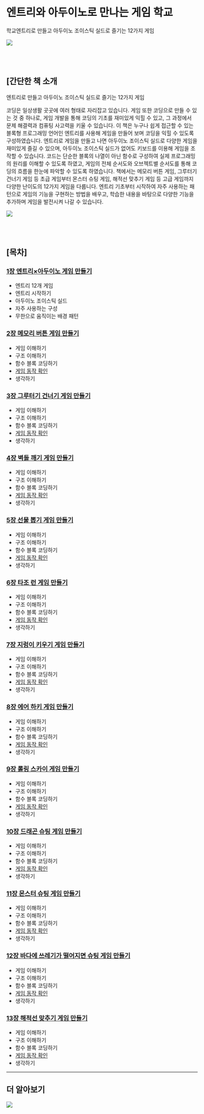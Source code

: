 # 엔트리와 아두이노로 만나는 게임 학교
학교엔트리로 만들고 아두이노 조이스틱 실드로 즐기는 12가지 게임

<img src="https://github.com/ronniekim486/entry_arduino_game/blob/main/%EC%97%94%ED%8A%B8%EB%A6%AC%EC%99%80%20%EC%95%84%EB%91%90%EC%9D%B4%EB%85%B8%EB%A1%9C%20%EB%A7%8C%EB%82%98%EB%8A%94%20%EA%B2%8C%EC%9E%84%20%ED%95%99%EA%B5%90/%EC%97%94%ED%8A%B8%EB%A6%AC%EC%99%80%20%EC%95%84%EB%91%90%EC%9D%B4%EB%85%B8%EB%A1%9C%20%EB%A7%8C%EB%82%98%EB%8A%94%20%EA%B2%8C%EC%9E%84%20%ED%95%99%EA%B5%90_%EC%B1%85%EC%BB%A4%EB%B2%841.png">  

<br><br>
## [간단한 책 소개
엔트리로 만들고 아두이노 조이스틱 실드로 즐기는 12가지 게임

코딩은 일상생활 곳곳에 여러 형태로 자리잡고 있습니다. 게임 또한 코딩으로 만들 수 있는 것 중 하나로, 게임 개발을 통해 코딩의 기초를 재미있게 익힐 수 있고, 그 과정에서 문제 해결력과 컴퓨팅 사고력을 키울 수 있습니다.
이 책은 누구나 쉽게 접근할 수 있는 블록형 프로그래밍 언어인 엔트리를 사용해 게임을 만들어 보며 코딩을 익힐 수 있도록 구성하였습니다. 엔트리로 게임을 만들고 나면 아두이노 조이스틱 실드로 다양한 게임을 재미있게 즐길 수 있으며, 아두이노 조이스틱 실드가 없어도 키보드를 이용해 게임을 조작할 수 있습니다. 코드는 단순한 블록의 나열이 아닌 함수로 구성하여 실제 프로그래밍의 원리를 이해할 수 있도록 하였고, 게임의 전체 순서도와 오브젝트별 순서도를 통해 코딩의 흐름을 한눈에 파악할 수 있도록 하였습니다.
책에서는 메모리 버튼 게임, 그루터기 건너기 게임 등 초급 게임부터 몬스터 슈팅 게임, 해적선 맞추기 게임 등 고급 게임까지 다양한 난이도의 12가지 게임을 다룹니다. 엔트리 기초부터 시작하여 자주 사용하는 패턴으로 게임의 기능을 구현하는 방법을 배우고, 학습한 내용을 바탕으로 다양한 기능을 추가하며 게임을 발전시켜 나갈 수 있습니다.




<img src="https://github.com/ronniekim486/entry_arduino_game/blob/main/%EC%97%94%ED%8A%B8%EB%A6%AC%EC%99%80%20%EC%95%84%EB%91%90%EC%9D%B4%EB%85%B8%EB%A1%9C%20%EB%A7%8C%EB%82%98%EB%8A%94%20%EA%B2%8C%EC%9E%84%20%ED%95%99%EA%B5%90/%EC%97%94%ED%8A%B8%EB%A6%AC%EC%99%80%20%EC%95%84%EB%91%90%EC%9D%B4%EB%85%B8%EB%A1%9C%20%EB%A7%8C%EB%82%98%EB%8A%94%20%EA%B2%8C%EC%9E%84%20%ED%95%99%EA%B5%90_%EC%B1%85%EC%BB%A4%EB%B2%842.jpg">  

<br><br>  
## [목차]  
### [1장 엔트리×아두이노 게임 만들기](https://blog.naver.com/ronniekim486/223137511459)
- 엔트리 12개 게임
- 엔트리 시작하기
- 아두이노 조이스틱 실드
- 자주 사용하는 구성
- 무한으로 움직이는 배경 패턴

### [2장 메모리 버튼 게임 만들기](https://blog.naver.com/ronniekim486/223137571229)
- 게임 이해하기
- 구조 이해하기
- 함수 블록 코딩하기
- [게임 동작 확인](https://youtu.be/8B8E3ZA1foE)
- 생각하기

### [3장 그루터기 건너기 게임 만들기](https://blog.naver.com/ronniekim486/223139179055)
- 게임 이해하기
- 구조 이해하기
- 함수 블록 코딩하기
- [게임 동작 확인](https://youtu.be/f_AWJVPeT2I)
- 생각하기

### [4장 벽돌 깨기 게임 만들기](https://blog.naver.com/ronniekim486/2231392371)
- 게임 이해하기
- 구조 이해하기
- 함수 블록 코딩하기
- [게임 동작 확인](https://youtu.be/8HtXQCToawo)
- 생각하기

### [5장 선물 뽑기 게임 만들기](https://blog.naver.com/ronniekim486/223139237161) 
- 게임 이해하기
- 구조 이해하기
- 함수 블록 코딩하기
- [게임 동작 확인](https://youtu.be/cVmLgn7iPtw)
- 생각하기

### [6장 타조 런 게임 만들기](https://blog.naver.com/ronniekim486/223139351600)
- 게임 이해하기
- 구조 이해하기
- 함수 블록 코딩하기
- [게임 동작 확인](https://youtu.be/xwhty-bmMhY)
- 생각하기

### [7장 지렁이 키우기 게임 만들기](https://blog.naver.com/ronniekim486/223140441282)
- 게임 이해하기
- 구조 이해하기
- 함수 블록 코딩하기
- [게임 동작 확인](https://youtu.be/M-_dXZMyLIg)
- 생각하기

### [8장 에어 하키 게임 만들기](https://blog.naver.com/ronniekim486/223140487836)
- 게임 이해하기
- 구조 이해하기
- 함수 블록 코딩하기
- [게임 동작 확인](https://youtu.be/WP067Hv8K0M)
- 생각하기

### [9장 롤링 스카이 게임 만들기](https://blog.naver.com/ronniekim486/223140504863)
- 게임 이해하기
- 구조 이해하기
- 함수 블록 코딩하기
- [게임 동작 확인](https://youtu.be/xR3Lg3qUYe0)
- 생각하기

### [10장 드래곤 슈팅 게임 만들기](https://blog.naver.com/ronniekim486/223141564135)
- 게임 이해하기
- 구조 이해하기
- 함수 블록 코딩하기
- [게임 동작 확인](https://youtu.be/mYps5H4z66w)
- 생각하기

### [11장 몬스터 슈팅 게임 만들기](https://blog.naver.com/ronniekim486/223141574273)
- 게임 이해하기
- 구조 이해하기
- 함수 블록 코딩하기
- [게임 동작 확인](https://youtu.be/RyHz8XyYixo)
- 생각하기

### [12장 바다에 쓰레기가 떨어지면 슈팅 게임 만들기](https://blog.naver.com/ronniekim486/223141582074)
- 게임 이해하기
- 구조 이해하기
- 함수 블록 코딩하기
- [게임 동작 확인](https://youtu.be/8kaVPkFkCE0)
- 생각하기

### [13장 해적선 맞추기 게임 만들기](https://blog.naver.com/ronniekim486/223141589559)
- 게임 이해하기
- 구조 이해하기
- 함수 블록 코딩하기
- [게임 동작 확인](https://youtu.be/Jmk_jOpVKSk)
- 생각하기



___

## 더 알아보기

<img src="https://github.com/ronniekim486/entry_arduino_game/blob/main/%EC%97%94%ED%8A%B8%EB%A6%AC%EC%99%80%20%EC%95%84%EB%91%90%EC%9D%B4%EB%85%B8%EB%A1%9C%20%EB%A7%8C%EB%82%98%EB%8A%94%20%EA%B2%8C%EC%9E%84%20%ED%95%99%EA%B5%90/%EC%97%94%ED%8A%B8%EB%A6%AC%EC%99%80%20%EC%95%84%EB%91%90%EC%9D%B4%EB%85%B8%EB%A1%9C%20%EB%A7%8C%EB%82%98%EB%8A%94%20%EA%B2%8C%EC%9E%84%20%ED%95%99%EA%B5%90_%EC%86%8C%EA%B0%9C.jpg">
